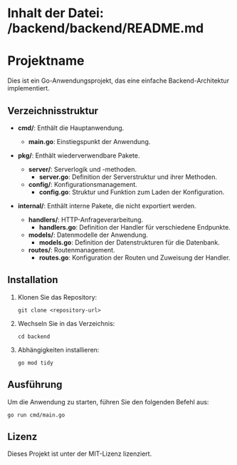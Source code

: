 # Inhalt der Datei: /backend/backend/README.md

# Projektname

Dies ist ein Go-Anwendungsprojekt, das eine einfache Backend-Architektur implementiert.

## Verzeichnisstruktur

- **cmd/**: Enthält die Hauptanwendung.
  - **main.go**: Einstiegspunkt der Anwendung.
  
- **pkg/**: Enthält wiederverwendbare Pakete.
  - **server/**: Serverlogik und -methoden.
    - **server.go**: Definition der Serverstruktur und ihrer Methoden.
  - **config/**: Konfigurationsmanagement.
    - **config.go**: Struktur und Funktion zum Laden der Konfiguration.

- **internal/**: Enthält interne Pakete, die nicht exportiert werden.
  - **handlers/**: HTTP-Anfrageverarbeitung.
    - **handlers.go**: Definition der Handler für verschiedene Endpunkte.
  - **models/**: Datenmodelle der Anwendung.
    - **models.go**: Definition der Datenstrukturen für die Datenbank.
  - **routes/**: Routenmanagement.
    - **routes.go**: Konfiguration der Routen und Zuweisung der Handler.

## Installation

1. Klonen Sie das Repository:
   ```
   git clone <repository-url>
   ```
2. Wechseln Sie in das Verzeichnis:
   ```
   cd backend
   ```
3. Abhängigkeiten installieren:
   ```
   go mod tidy
   ```

## Ausführung

Um die Anwendung zu starten, führen Sie den folgenden Befehl aus:
```
go run cmd/main.go
```

## Lizenz

Dieses Projekt ist unter der MIT-Lizenz lizenziert.